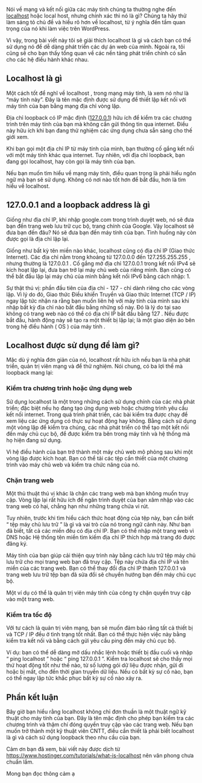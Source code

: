 Nói về mạng và kết nối giữa các máy tính chúng ta thường nghe đến [localhost](https://nxthemes.com/localhost-la-gi-127-0-0-1-va-localhost/) hoặc local host, nhưng chính xác thì nó là gì? Chúng ta hãy thử làm sáng tỏ chủ đề và hiểu rõ hơn về localhost, từ ý nghĩa đến tầm quan trọng của nó khi làm việc trên WordPress.

Vì vậy, trong bài viết này tôi sẽ giải thích localhost là gì và cách bạn có thể sử dụng nó để dễ dàng phát triển các dự án web của mình. Ngoài ra, tôi cũng sẽ cho bạn thấy tổng quan về các nền tảng phát triển chính có sẵn cho các hệ điều hành khác nhau.

## Localhost là gì

Một cách tốt để nghĩ về localhost , trong mạng máy tính, là xem nó như là “máy tính này”. Đây là tên mặc định được sử dụng để thiết lập kết nối với máy tính của bạn bằng mạng địa chỉ vòng lặp.

Địa chỉ loopback có IP mặc định ([127.0.0.1](https://nxthemes.com/localhost-la-gi-127-0-0-1-va-localhost/)) hữu ích để kiểm tra các chương trình trên máy tính của bạn mà không cần gửi thông tin qua internet. Điều này hữu ích khi bạn đang thử nghiệm các ứng dụng chưa sẵn sàng cho thế giới xem.

Khi bạn gọi một địa chỉ IP từ máy tính của mình, bạn thường cố gắng kết nối với một máy tính khác qua internet. Tuy nhiên, với địa chỉ loopback, bạn đang gọi localhost, hay còn gọi là máy tính của bạn.

Nếu bạn muốn tìm hiểu về mạng máy tính, điều quan trọng là phải hiểu ngôn ngữ mà bạn sẽ sử dụng. Không có nơi nào tốt hơn để bắt đầu, hơn là tìm hiểu về localhost.

## 127.0.0.1 and a loopback address là gì

Giống như địa chỉ IP, khi nhập google.com trong trình duyệt web, nó sẽ đưa bạn đến trang web lưu trữ cục bộ, trang chính của Google. Vậy localhost sẽ đưa bạn đến đâu? Nó sẽ đưa bạn đến máy tính của bạn. Tình huống này còn được gọi là địa chỉ lặp lại.

Giống như bất kỳ tên miền nào khác, localhost cũng có địa chỉ IP (Giao thức Internet). Các địa chỉ nằm trong khoảng từ 127.0.0.0 đến 127.255.255.255 , nhưng thường là 127.0.0.1 . Cố gắng mở địa chỉ 127.0.0.1 trong kết nối IPv4 sẽ kích hoạt lặp lại, đưa bạn trở lại máy chủ web của riêng mình. Bạn cũng có thể bắt đầu lặp lại máy chủ của mình bằng kết nối IPv6 bằng cách nhập: 1.

Sự thật thú vị: phần đầu tiên của địa chỉ - 127 - chỉ dành riêng cho các vòng lặp. Vì lý do đó, Giao thức Điều khiển Truyền và Giao thức Internet (TCP / IP) ngay lập tức nhận ra rằng bạn muốn liên hệ với máy tính của mình sau khi nhập bất kỳ địa chỉ nào bắt đầu bằng những số này. Đó là lý do tại sao không có trang web nào có thể có địa chỉ IP bắt đầu bằng 127 . Nếu được bắt đầu, hành động này sẽ tạo ra một thiết bị lặp lại; là một giao diện ảo bên trong hệ điều hành ( OS ) của máy tính .

## Localhost được sử dụng để làm gì?

Mặc dù ý nghĩa đơn giản của nó, localhost rất hữu ích nếu bạn là nhà phát triển, quản trị viên mạng và để thử nghiệm. Nói chung, có ba lợi thế mà loopback mang lại:


### Kiểm tra chương trình hoặc ứng dụng web

Sử dụng localhost là một trong những cách sử dụng chính của các nhà phát triển; đặc biệt nếu họ đang tạo ứng dụng web hoặc chương trình yêu cầu kết nối internet. Trong quá trình phát triển, các bài kiểm tra được chạy để xem liệu các ứng dụng có thực sự hoạt động hay không. Bằng cách sử dụng một vòng lặp để kiểm tra chúng, các nhà phát triển có thể tạo một kết nối đến máy chủ cục bộ, để được kiểm tra bên trong máy tính và hệ thống mà họ hiện đang sử dụng.

Vì hệ điều hành của bạn trở thành một máy chủ web mô phỏng sau khi một vòng lặp được kích hoạt. Bạn có thể tải các tệp cần thiết của một chương trình vào máy chủ web và kiểm tra chức năng của nó.

### Chặn trang web

Một thủ thuật thú vị khác là chặn các trang web mà bạn không muốn truy cập. Vòng lặp lại rất hữu ích để ngăn trình duyệt của bạn xâm nhập vào các trang web có hại, chẳng hạn như những trang chứa vi rút.

Tuy nhiên, trước khi tìm hiểu cách thức hoạt động của tệp này, bạn cần biết “ tệp máy chủ lưu trữ ” là gì và vai trò của nó trong ngữ cảnh này. Như bạn đã biết, tất cả các miền đều có địa chỉ IP. Bạn có thể nhập một trang web vì DNS hoặc Hệ thống tên miền tìm kiếm địa chỉ IP thích hợp mà trang đó được đăng ký.

Máy tính của bạn giúp cải thiện quy trình này bằng cách lưu trữ tệp máy chủ lưu trữ cho mọi trang web bạn đã truy cập. Tệp này chứa địa chỉ IP và tên miền của các trang web. Bạn có thể thay đổi địa chỉ IP thành 127.0.0.1 và trang web lưu trữ tệp bạn đã sửa đổi sẽ chuyển hướng bạn đến máy chủ cục bộ.

Một ví dụ có thể là quản trị viên máy tính của công ty chặn quyền truy cập vào một trang web.

### Kiểm tra tốc độ

Với tư cách là quản trị viên mạng, bạn sẽ muốn đảm bảo rằng tất cả thiết bị và TCP / IP đều ở tình trạng tốt nhất. Bạn có thể thực hiện việc này bằng kiểm tra kết nối và bằng cách gửi yêu cầu ping đến máy chủ cục bộ.

Ví dụ: bạn có thể dễ dàng mở dấu nhắc lệnh hoặc thiết bị đầu cuối và nhập “ ping localhost ” hoặc “ ping 127.0.0.1 ”. Kiểm tra localhost sẽ cho thấy mọi thứ hoạt động tốt như thế nào, từ số lượng gói dữ liệu được nhận, gửi đi hoặc bị mất, cho đến thời gian truyền dữ liệu. Nếu có bất kỳ sự cố nào, bạn có thể ngay lập tức khắc phục bất kỳ sự cố nào xảy ra.

## Phần kết luận

Bây giờ bạn hiểu rằng localhost không chỉ đơn thuần là một thuật ngữ kỹ thuật cho máy tính của bạn. Đây là tên mặc định cho phép bạn kiểm tra các chương trình và thậm chí đóng quyền truy cập vào các trang web. Nếu bạn muốn trở thành một kỹ thuật viên CNTT, điều cần thiết là phải biết localhost là gì và cách sử dụng loopback theo nhu cầu của bạn.

Cảm ơn bạn đã xem, bài viết này được dịch từ https://www.hostinger.com/tutorials/what-is-localhost nên văn phong chưa chuẩn lắm.

Mong bạn đọc thông cảm ạ